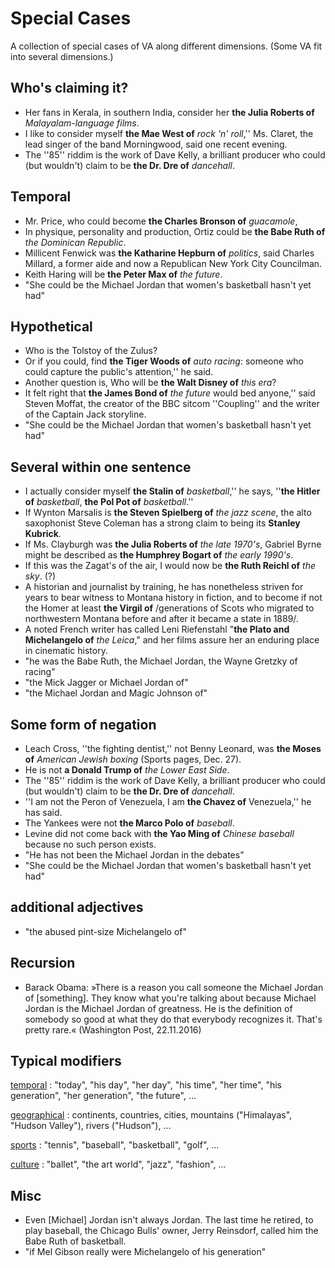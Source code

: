 Special Cases
=============

A collection of special cases of VA along different dimensions. (Some VA
fit into several dimensions.)

Who's claiming it?
-------------------

-   Her fans in Kerala, in southern India, consider her **the Julia
    Roberts of** *Malayalam-language films*.
-   I like to consider myself **the Mae West of** *rock 'n' roll*,''
    Ms. Claret, the lead singer of the band Morningwood, said one recent
    evening.
-   The ''85'' riddim is the work of Dave Kelly, a brilliant
    producer who could (but wouldn't) claim to be **the Dr. Dre of**
    *dancehall*.

Temporal
--------

-   Mr. Price, who could become **the Charles Bronson of** *guacamole*,
-   In physique, personality and production, Ortiz could be **the Babe
    Ruth of** *the Dominican Republic*.
-   Millicent Fenwick was **the Katharine Hepburn of** *politics*, said
    Charles Millard, a former aide and now a Republican New York City
    Councilman.
-   Keith Haring will be **the Peter Max of** *the future*.
-   "She could be the Michael Jordan that women's basketball hasn't
    yet had"

Hypothetical
------------

-   Who is the Tolstoy of the Zulus?
-   Or if you could, find **the Tiger Woods of** *auto racing*: someone
    who could capture the public's attention,'' he said.
-   Another question is, Who will be **the Walt Disney of** *this era*?
-   It felt right that **the James Bond of** *the future* would bed
    anyone,'' said Steven Moffat, the creator of the BBC sitcom
    ''Coupling'' and the writer of the Captain Jack storyline.
-   "She could be the Michael Jordan that women's basketball hasn't
    yet had"

Several within one sentence
---------------------------

-   I actually consider myself **the Stalin of** *basketball*,'' he
    says, ''**the Hitler of** *basketball*, **the Pol Pot of**
    *basketball*.''
-   If Wynton Marsalis is **the Steven Spielberg of** *the jazz scene*,
    the alto saxophonist Steve Coleman has a strong claim to being its
    **Stanley Kubrick**.
-   If Ms. Clayburgh was **the Julia Roberts of** *the late 1970's*,
    Gabriel Byrne might be described as **the Humphrey Bogart of** *the
    early 1990's*.
-   If this was the Zagat's of the air, I would now be **the Ruth
    Reichl of** *the sky*. (?)
-   A historian and journalist by training, he has nonetheless striven
    for years to bear witness to Montana history in fiction, and to
    become if not the Homer at least **the Virgil of** /generations of
    Scots who migrated to northwestern Montana before and after it
    became a state in 1889/.
-   A noted French writer has called Leni Riefenstahl "**the Plato and
    Michelangelo of** *the Leica*," and her films assure her an
    enduring place in cinematic history.
-   "he was the Babe Ruth, the Michael Jordan, the Wayne Gretzky of
    racing"
-   "the Mick Jagger or Michael Jordan of"
-   "the Michael Jordan and Magic Johnson of"

Some form of negation
---------------------

-   Leach Cross, ''the fighting dentist,'' not Benny Leonard, was
    **the Moses of** *American Jewish boxing* (Sports pages, Dec. 27).
-   He is not **a Donald Trump of** *the Lower East Side*.
-   The ''85'' riddim is the work of Dave Kelly, a brilliant
    producer who could (but wouldn't) claim to be **the Dr. Dre of**
    *dancehall*.
-   ''I am not the Peron of Venezuela, I am **the Chavez of**
    Venezuela,'' he has said.
-   The Yankees were not **the Marco Polo of** *baseball*.
-   Levine did not come back with **the Yao Ming of** *Chinese baseball*
    because no such person exists.
-   "He has not been the Michael Jordan in the debates"
-   "She could be the Michael Jordan that women's basketball hasn't
    yet had"

additional adjectives
---------------------

-   "the abused pint-size Michelangelo of"

Recursion
---------

-   Barack Obama: »There is a reason you call someone the Michael Jordan
    of \[something\]. They know what you're talking about because
    Michael Jordan is the Michael Jordan of greatness. He is the
    definition of somebody so good at what they do that everybody
    recognizes it. That's pretty rare.« (Washington Post, 22.11.2016)

Typical modifiers
-----------------

[temporal](theof/humans/statistics.md#today)
:   "today", "his day", "her day", "his time", "her time",
    "his generation", "her generation", "the future", ...

[geographical](theof/humans/statistics.md#country)
:   continents, countries, cities, mountains ("Himalayas", "Hudson
    Valley"), rivers ("Hudson"), ...

[sports](theof/humans/statistics.md#sports)
:   "tennis", "baseball", "basketball", "golf", ...

[culture](theof/humans/statistics.md#culture)
:   "ballet", "the art world", "jazz", "fashion", ...

Misc
----

-   Even \[Michael\] Jordan isn't always Jordan. The last time he
    retired, to play baseball, the Chicago Bulls' owner, Jerry
    Reinsdorf, called him the Babe Ruth of basketball.
-   "if Mel Gibson really were Michelangelo of his generation"

